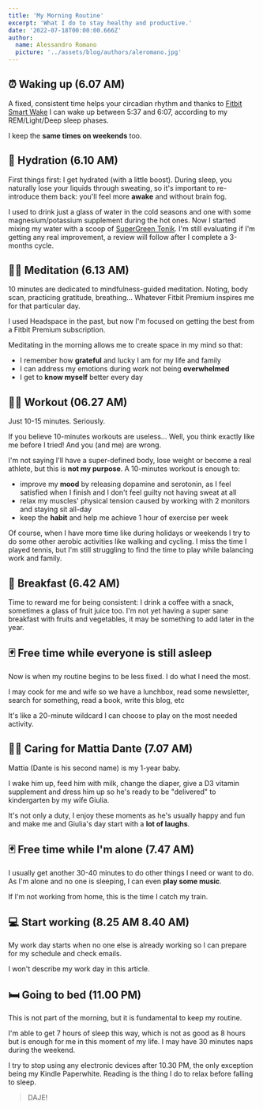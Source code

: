 ```yaml
---
title: 'My Morning Routine'
excerpt: 'What I do to stay healthy and productive.'
date: '2022-07-18T00:00:00.666Z'
author:
  name: Alessandro Romano
  picture: '../assets/blog/authors/aleromano.jpg'
---
```


## ⏰ Waking up (6.07 AM)

A fixed, consistent time helps your circadian rhythm and thanks to [Fitbit Smart Wake](https://www.fitbit.com/global/uk/technology/sleep) I can wake up between 5:37 and 6:07, according to my REM/Light/Deep sleep phases.

I keep the **same times on weekends** too.

## 🚰 Hydration (6.10 AM)

First things first: I get hydrated (with a little boost). During sleep, you naturally lose your liquids through sweating, so it's important to re-introduce them back: you'll feel more **awake** and without brain fog.

I used to drink just a glass of water in the cold seasons and one with some magnesium/potassium supplement during the hot ones.
Now I started mixing my water with a scoop of [SuperGreen Tonik](https://supergreentonik.com/).
I'm still evaluating if I'm getting any real improvement, a review will follow after I complete a 3-months cycle.

## 🧘‍♂️ Meditation (6.13 AM)

10 minutes are dedicated to mindfulness-guided meditation.
Noting, body scan, practicing gratitude, breathing... Whatever Fitbit Premium inspires me for that particular day.

I used Headspace in the past, but now I'm focused on getting the best from a Fitbit Premium subscription.

Meditating in the morning allows me to create space in my mind so that:

- I remember how **grateful** and lucky I am for my life and family
- I can address my emotions during work not being **overwhelmed**
- I get to **know myself** better every day

## 🏋️‍♂️ Workout (06.27 AM)

Just 10-15 minutes. Seriously.

If you believe 10-minutes workouts are useless... Well, you think exactly like me before I tried!
And you (and me) are wrong.

I'm not saying I'll have a super-defined body, lose weight or become a real athlete, but this is **not my purpose**.
A 10-minutes workout is enough to:

- improve my **mood** by releasing dopamine and serotonin, as I feel satisfied when I finish and I don't feel guilty not having sweat at all
- relax my muscles' physical tension caused by working with 2 monitors and staying sit all-day
- keep the **habit** and help me achieve 1 hour of exercise per week

Of course, when I have more time like during holidays or weekends I try to do some other aerobic activities like walking and cycling.
I miss the time I played tennis, but I'm still struggling to find the time to play while balancing work and family.

## 🥐 Breakfast (6.42 AM)

Time to reward me for being consistent: I drink a coffee with a snack, sometimes a glass of fruit juice too.
I'm not yet having a super sane breakfast with fruits and vegetables, it may be something to add later in the year.

## 🃏 Free time while everyone is still asleep

Now is when my routine begins to be less fixed. I do what I need the most.

I may cook for me and wife so we have a lunchbox, read some newsletter, search for something, read a book, write this blog, etc

It's like a 20-minute wildcard I can choose to play on the most needed activity.

## 👨‍🍼 Caring for Mattia Dante (7.07 AM)

Mattia (Dante is his second name) is my 1-year baby.

I wake him up, feed him with milk, change the diaper, give a D3 vitamin supplement and dress him up so he's ready to be "delivered" to kindergarten by my wife Giulia.

It's not only a duty, I enjoy these moments as he's usually happy and fun and make me and Giulia's day start with a **lot of laughs**.

## 🃏 Free time while I'm alone (7.47 AM)

I usually get another 30-40 minutes to do other things I need or want to do.
As I'm alone and no one is sleeping, I can even **play some music**.

If I'm not working from home, this is the time I catch my train.

## 💻 Start working (8.25 AM 8.40 AM)

My work day starts when no one else is already working so I can prepare for my schedule and check emails.

I won't describe my work day in this article.

## 🛏️ Going to bed (11.00 PM)

This is not part of the morning, but it is fundamental to keep my routine.

I'm able to get 7 hours of sleep this way, which is not as good as 8 hours but is enough for me in this moment of my life.
I may have 30 minutes naps during the weekend.

I try to stop using any electronic devices after 10.30 PM, the only exception being my Kindle Paperwhite.
Reading is the thing I do to relax before falling to sleep.

> DAJE!
